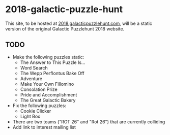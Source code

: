 # 2018-galactic-puzzle-hunt

This site, to be hosted at [2018.galacticpuzzlehunt.com](https://2018.galacticpuzzlehunt.com), will be a static version of the original Galactic Puzzlehunt 2018 website.

## TODO

* Make the following puzzles static:
  - The Answer to This Puzzle Is...
  - Word Search
  - The Wepp Perflontus Bake Off
  - Adventure
  - Make Your Own Fillomino
  - Consolation Prize
  - Pride and Accomplishment
  - The Great Galactic Bakery
* Fix the following puzzles:
  - Cookie Clicker
  - Light Box
* There are two teams ("ROT 26" and "Rot 26") that are currently colliding
* Add link to interest mailing list

